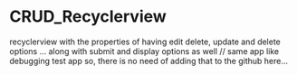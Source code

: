 # CRUD_Recyclerview
recyclerview with the properties of having edit delete, update and delete options ... along with submit and display options as well
// same app like debugging test app so, there is no need of adding that to the github here...
